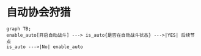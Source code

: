 # 自动协会狩猎

```mermaid
graph TB;
enable_auto[开启自动战斗] ---> is_auto{是否在自动战斗状态} --->|YES| 后续节点
is_auto --->|No| enable_auto
```
